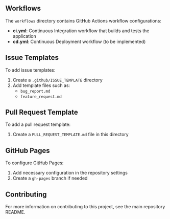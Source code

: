 ## Workflows

The `workflows` directory contains GitHub Actions workflow configurations:

- **ci.yml**: Continuous Integration workflow that builds and tests the application
- **cd.yml**: Continuous Deployment workflow (to be implemented)

## Issue Templates

To add issue templates:

1. Create a `.github/ISSUE_TEMPLATE` directory
2. Add template files such as:
   - `bug_report.md`
   - `feature_request.md`

## Pull Request Template

To add a pull request template:

1. Create a `PULL_REQUEST_TEMPLATE.md` file in this directory

## GitHub Pages

To configure GitHub Pages:

1. Add necessary configuration in the repository settings
2. Create a `gh-pages` branch if needed

## Contributing

For more information on contributing to this project, see the main repository README. 
